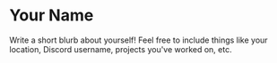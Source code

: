 # Your Name

Write a short blurb about yourself! Feel free to include things like your location, Discord username, projects you've worked on, etc.
